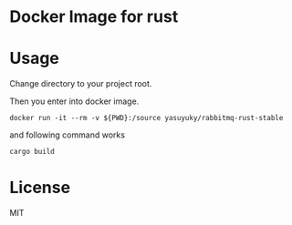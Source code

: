 # Docker Image for rust

# Usage

Change directory to your project root.

Then you enter into docker image.

```
docker run -it --rm -v ${PWD}:/source yasuyuky/rabbitmq-rust-stable
```

and following command works

```
cargo build
```

# License

MIT
